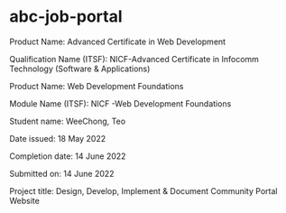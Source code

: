 # abc-job-portal
Product Name: Advanced Certificate in Web Development

Qualification Name (ITSF): NICF-Advanced Certificate in Infocomm Technology (Software & Applications) 

Product Name: Web Development Foundations

Module Name (ITSF): NICF -Web Development Foundations

Student name: WeeChong, Teo

Date issued: 18 May 2022

Completion date: 14 June 2022

Submitted on: 14 June 2022

Project title: Design, Develop, Implement & Document Community Portal Website
